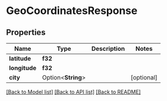# GeoCoordinatesResponse

## Properties

Name | Type | Description | Notes
------------ | ------------- | ------------- | -------------
**latitude** | **f32** |  | 
**longitude** | **f32** |  | 
**city** | Option<**String**> |  | [optional]

[[Back to Model list]](../README.md#documentation-for-models) [[Back to API list]](../README.md#documentation-for-api-endpoints) [[Back to README]](../README.md)


